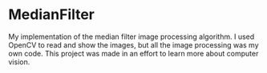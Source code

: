 # MedianFilter
My implementation of the median filter image processing algorithm. I used OpenCV to read and show the images, but all the image processing was my own code. This project was made in an effort to learn more about computer vision.
